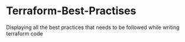 # Terraform-Best-Practises
Displaying all the best practices that needs to be followed while writing terraform code
